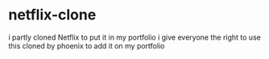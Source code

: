 # netflix-clone
i partly cloned Netflix to put it in my portfolio
i give everyone the right to use this
cloned by phoenix to add it on my portfolio

